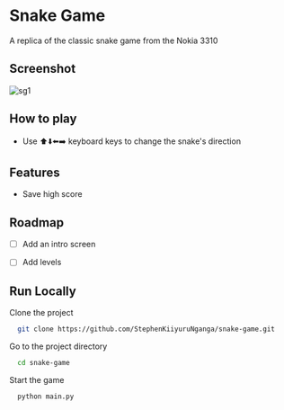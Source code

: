 
# Snake Game

A replica of the classic snake game from the Nokia 3310


## Screenshot

![sg1](https://user-images.githubusercontent.com/40911055/165132917-f3324745-0ec3-4565-99cf-303b190b27e5.png)


## How to play

- Use ⬆️⬇️⬅️➡️ keyboard keys to change the snake's direction


## Features

- Save high score



## Roadmap

- [ ]  Add an intro screen
- [ ]  Add levels

    
## Run Locally

Clone the project

```bash
  git clone https://github.com/StephenKiiyuruNganga/snake-game.git
```

Go to the project directory

```bash
  cd snake-game
```

Start the game

```bash
  python main.py
```



